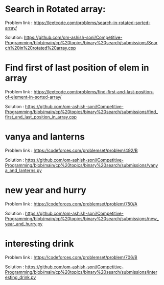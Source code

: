  # Search in Rotated array:
  Problem link : https://leetcode.com/problems/search-in-rotated-sorted-array/
  
  Solution: https://github.com/om-ashish-soni/Competitive-Programming/blob/main/cp%20topics/binary%20search/submissions/Search%20in%20rotated%20array.cpp

# Find first of last position of elem in array
  Problem link : https://leetcode.com/problems/find-first-and-last-position-of-element-in-sorted-array/
  
  Solution : https://github.com/om-ashish-soni/Competitive-Programming/blob/main/cp%20topics/binary%20search/submissions/find_first_and_last_position_in_array.cpp

# vanya and lanterns
  Problem link : https://codeforces.com/problemset/problem/492/B
  
  Solution : https://github.com/om-ashish-soni/Competitive-Programming/blob/main/cp%20topics/binary%20search/submissions/vanya_and_lanterns.py

# new year and hurry
  Problem link : https://codeforces.com/problemset/problem/750/A
  
  Solution : https://github.com/om-ashish-soni/Competitive-Programming/blob/main/cp%20topics/binary%20search/submissions/new_year_and_hurry.py
  
# interesting drink 
  Problem link : https://codeforces.com/problemset/problem/706/B
  
  Solution : https://github.com/om-ashish-soni/Competitive-Programming/blob/main/cp%20topics/binary%20search/submissions/interesting_drink.py
  
